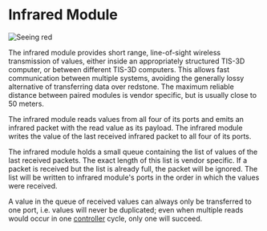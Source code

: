 # Infrared Module
![Seeing red](item:tis3d:infrared_module)

The infrared module provides short range, line-of-sight wireless transmission of values, either inside an appropriately structured TIS-3D computer, or between different TIS-3D computers. This allows fast communication between multiple systems, avoiding the generally lossy alternative of transferring data over redstone. The maximum reliable distance between paired modules is vendor specific, but is usually close to 50 meters.

The infrared module reads values from all four of its ports and emits an infrared packet with the read value as its payload. The infrared module writes the value of the last received infrared packet to all four of its ports.

The infrared module holds a small queue containing the list of values of the last received packets. The exact length of this list is vendor specific. If a packet is received but the list is already full, the packet will be ignored. The list will be written to infrared module's ports in the order in which the values were received.

A value in the queue of received values can always only be transferred to one port, i.e. values will never be duplicated; even when multiple reads would occur in one [controller](../block/controller.md) cycle, only one will succeed.
